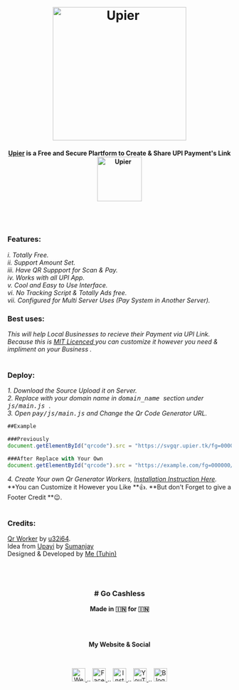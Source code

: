 <h1 align="center">
  <br>
  <a href="https://github.com/cachecleanerjeet/Upier"><img src="https://firebasestorage.googleapis.com/v0/b/webtuhin.appspot.com/o/githubstatic%2Fupier.svg?alt=media&token=43bd247f-4737-40be-8a15-1a145a17652d" alt="Upier" width="300"></a>
</h1>
<h4 align="center"><a href="https://github.com/cachecleanerjeet/Upier" target="_blank">Upier</a> is a Free and Secure Plartform to Create & Share UPI Payment's Link
 <br> <a href="https://upier.tk" align="center"><img src="https://firebasestorage.googleapis.com/v0/b/webtuhin.appspot.com/o/githubstatic%2Fupierbutton.png?alt=media&token=db74a3e7-77b1-4637-86c1-3948eb76108a" alt="Upier" width="100"></a>
</h4>

<br>
<br>

### Features:<br>

*i.  Totally Free.*<br>
*ii.  Support Amount Set.*<br>
*iii. Have QR Suppport for Scan & Pay.*<br>
*iv.  Works with all UPI App.*<br>
*v.  Cool and Easy to Use Interface.*<br>
*vi.   No Tracking Script & Totally Ads free.*<br>
*vii. Configured for Multi Server Uses (Pay System in Another Server).* <br>

### Best uses:<br>

*This will help Local Businesses to recieve their Payment via UPI Link. Because this is [MIT Licenced ](https://github.com/cachecleanerjeet/Upier/blob/master/LICENSE "MIT Licenced ")you can customize it however you need & impliment on your Business .*<br><br>

### Deploy: <br>
*1. Download the Source Upload it on Server.* <br>
*2. Replace with your domain name in <tt>domain_name </tt> section under <tt>js/main.js* </tt>.<br>
*3. Open <tt>pay/js/main.js</tt> and Change the Qr Code Generator URL.* <br>

```javascript
##Example

###Previously
document.getElementById("qrcode").src = "https://svgqr.upier.tk/fg=000000/bg=ffffff/max=100?" + upilink;

###After Replace with Your Own
document.getElementById("qrcode").src = "https://example.com/fg=000000/bg=ffffff/max=100?" + upilink;
```
*4. Create Your own Qr Generator Workers, [Installation Instruction Here](https://github.com/u32i64/qr-worker "Here").* <br>
**You can Customize it However you Like  **👍. **But don't Forget to give a Footer Credit **😉.<br><br>


### Credits:
[Qr Worker](https://github.com/u32i64/qr-worker "Qr Worker") by [u32i64](https://github.com/u32i64/ "u32i64").<br>
Idea from [Upayi](https://github.com/cyberboysumanjay/upayi "Upayi") by [Sumanjay](https://github.com/cyberboysumanjay/ "Sumanjay")<br>
Designed & Developed by [Me (Tuhin)](https://github.com/cachecleanerjeet "Me (Tuhin)")

<br><br>

<h3 align="center"># Go Cashless</h3>
<p align="center"> <b>Made in 🇮🇳 for 🇮🇳</b></p>
<br><br>
<p align="center"> <b>My Website & Social</b></p>
<br>
<p align="center">
 
 <a href="https://tu.hin.life">
    <img alt="Website" width="30px" src="https://firebasestorage.googleapis.com/v0/b/webtuhin.appspot.com/o/githubstatic%2Fwebsite.svg?alt=media&token=5c3ea7e0-d4f7-4566-b78a-bdee6c65f03e" />
  </a>  
..
<a href="https://fb.me/jeeetpaul">
    <img alt="Facebook" width="30px" src="https://cdn.jsdelivr.net/npm/simple-icons@3.2.0/icons/facebook.svg" />
  </a>  
..
  <a href="https://www.instagram.com/jeeetpaul">
    <img alt="Instagram" width="30px" src="https://cdn.jsdelivr.net/npm/simple-icons@3.2.0/icons/instagram.svg" />
  </a>
..
  <a href="https://www.youtube.com/channel/UCa4FMtLpYcOBtjKOZgzTFNA">
    <img alt="YouTube" width="30px" src="https://cdn.jsdelivr.net/npm/simple-icons@3.2.0/icons/youtube.svg" />
  </a>
..
  <a href="https://blog.iamtuhin.ga">
    <img alt="Blogger" width="30px" src="https://cdn.jsdelivr.net/npm/simple-icons@3.2.0/icons/blogger.svg" />
  </a>
  
</p>
